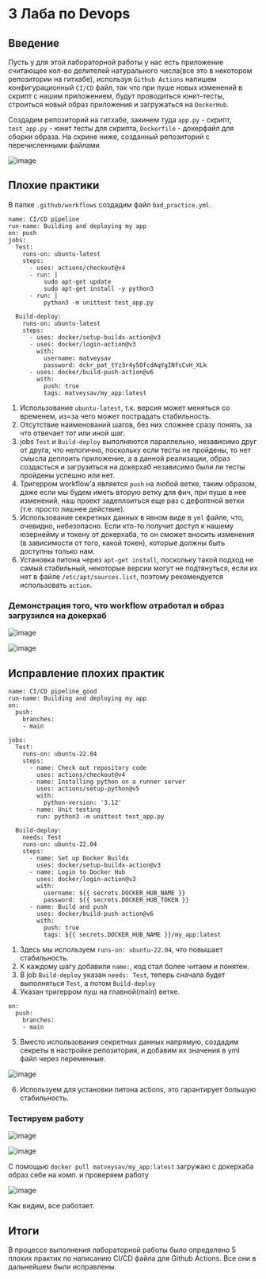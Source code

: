 # 3 Лаба по Devops

## Введение

Пусть у для этой лабораторной работы у нас есть приложение считающее кол-во делителей натурального числа(все это в некотором репозитории на гитхабе), используя `Github Actions` напишем конфигурационный `CI/CD` файл, так что при пуше новых изменений в скрипт с нашим приложением, будут проводиться юнит-тесты, строиться новый образ приложения и загружаться на `DockerHub`. 

Создадим репозиторий на гитхабе, закинем туда `app.py` - скрипт, `test_app.py` - юнит тесты для скрипта, `Dockerfile` - докерфайл для сборки образа. На скрине ниже, созданный репозиторий с перечисленными файлами

![image](https://github.com/user-attachments/assets/80ae51cb-7b91-4160-8c6f-24bc5a7f95a2)

## Плохие практики 

В папке `.github/workflows` создадим файл `bad_practice.yml`.

```
name: CI/CD pipeline
run-name: Building and deploying my app
on: push
jobs:
  Test:
    runs-on: ubuntu-latest
    steps:
      - uses: actions/checkout@v4
      - run: |
          sudo apt-get update
          sudo apt-get install -y python3
      - run: |
          python3 -m unittest test_app.py
          
  Build-deploy:
    runs-on: ubuntu-latest
    steps:
      - uses: docker/setup-buildx-action@v3
      - uses: docker/login-action@v3
        with:
          username: matveysav
          password: dckr_pat_tYz3r4y5OfcdAqYgINfsCvH_XLk
      - uses: docker/build-push-action@v6
        with:
          push: true
          tags: matveysav/my_app:latest
```

1. Использование `ubuntu-latest`, т.к. версия может меняться со временем, из=за чего может пострадать стабильность.
2. Отсутствие наименований шагов, без них сложнее сразу понять, за что отвечает тот или иной шаг. 
3. jobs `Test` и `Build-deploy` выполняются параллельно, независимо друг от друга, что нелогично, поскольку если тесты не пройдены, то нет смысла деплоить приложение, а в данной реализации, образ создасться и загрузиться на докерхаб независимо были ли тесты пройдены успешно или нет.
4. Тригерром workflow'а является `push` на любой ветке, таким образом, даже если мы будем иметь вторую ветку для фич, при пуше в нее изменений, наш проект задеплоиться еще раз с дефолтной ветки (т.е. просто лишнее действие).
5. Использование секретных данных в явном виде в `yml` файле, что, очевидно, небезопасно. Если кто-то получит доступ к нашему юзернейму и токену от докерхаба, то он сможет вносить изменения (в зависимости от того, какой токен), которые должны быть доступны только нам.
6. Установка питона через `apt-get install`, поскольку такой подход не самый стабильный, некоторые версии могут не подтянуться, если их нет в файле `/etc/apt/sources.list`, поэтому рекомендуется использовать `action`.

### Демонстрация того, что workflow отработал и образ загрузился на докерхаб

![image](https://github.com/user-attachments/assets/395ab8bf-8d15-44c8-b3aa-0e27697d4ceb)

![image](https://github.com/user-attachments/assets/08a2805b-fb3b-41e1-9c9c-ef711f99febe)

## Исправление плохих практик

```
name: CI/CD pipeline_good
run-name: Building and deploying my app
on: 
  push:
    branches:
    - main
    
jobs:
  Test:
    runs-on: ubuntu-22.04
    steps:
      - name: Check out repository code 
        uses: actions/checkout@v4
      - name: Installing python on a runner server
        uses: actions/setup-python@v5
        with:
          python-version: '3.12'
      - name: Unit testing
        run: python3 -m unittest test_app.py
          
  Build-deploy:
    needs: Test
    runs-on: ubuntu-22.04
    steps:
      - name: Set up Docker Buildx
        uses: docker/setup-buildx-action@v3
      - name: Login to Docker Hub
        uses: docker/login-action@v3
        with:
          username: ${{ secrets.DOCKER_HUB_NAME }}
          password: ${{ secrets.DOCKER_HUB_TOKEN }}
      - name: Build and push
        uses: docker/build-push-action@v6
        with:
          push: true
          tags: ${{ secrets.DOCKER_HUB_NAME }}/my_app:latest
```

1. Здесь мы используем `runs-on: ubuntu-22.04`, что повышает стабильность.
2. К каждому шагу добавили `name:`, код стал более читаем и понятен.
3. В job `Build-deploy` указан `needs: Test`, теперь сначала будет выполняться `Test`, а потом `Build-deploy`
4. Указан тригерром пуш на главной(main) ветке.
```
on: 
  push:
    branches:
    - main
```
5. Вместо использования секретных данных напрямую, создадим секреты в настройке репозитория, и добавим их значения в yml файл через переменные.

![image](https://github.com/user-attachments/assets/4239e6a6-74a3-4265-8fe4-afb32e0cf753)

6. Используем для установки питона actions, это гарантирует большую стабильность.

### Тестируем работу

![image](https://github.com/user-attachments/assets/240c4e29-f2b8-4424-9e30-9f466c22717b)

![image](https://github.com/user-attachments/assets/621e989f-94d0-444e-a088-d7d0c2c6f995)

С помощью `docker pull matveysav/my_app:latest` загружаю с докерхаба образ себе на комп. и проверяем работу

![image](https://github.com/user-attachments/assets/360b73e9-c125-4e68-acea-721459e964c8)

Как видим, все работает.

## Итоги

В процессе выполнения лабораторной работы было определено 5 плохих практик по написанию CI/CD файла для Github Actions. Все они в дальнейшем были исправлены.
